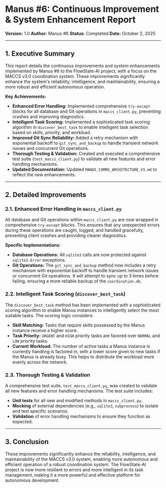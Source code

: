 # Manus #6: Continuous Improvement & System Enhancement Report

**Version:** 1.0
**Author:** Manus #6
**Status:** Completed
**Date:** October 2, 2025

---

## 1. Executive Summary

This report details the continuous improvements and system enhancements implemented by Manus #6 to the FlowState-AI project, with a focus on the MACCS v3.0 coordination system. These improvements significantly enhance the system's reliability, intelligence, and maintainability, ensuring a more robust and efficient autonomous operation.

**Key Achievements:**

- **Enhanced Error Handling:** Implemented comprehensive `try-except` blocks for all database and Git operations in `maccs_client.py`, preventing crashes and improving diagnostics.
- **Intelligent Task Scoring:** Implemented a sophisticated task scoring algorithm in `discover_best_task` to enable intelligent task selection based on skills, priority, and workload.
- **Improved Git Sync Reliability:** Added a retry mechanism with exponential backoff to `git_sync_and_backup` to handle transient network issues and concurrent Git operations.
- **Thorough Testing & Validation:** Created and executed a comprehensive test suite (`test_maccs_client.py`) to validate all new features and error handling mechanisms.
- **Updated Documentation:** Updated `MANUS_COMMS_ARCHITECTURE_V3.md` to reflect the new enhancements.

---

## 2. Detailed Improvements

### 2.1. Enhanced Error Handling in `maccs_client.py`

All database and Git operations within `maccs_client.py` are now wrapped in comprehensive `try-except` blocks. This ensures that any unexpected errors during these operations are caught, logged, and handled gracefully, preventing client crashes and providing clearer diagnostics.

**Specific Implementations:**

- **Database Operations:** All `sqlite3` calls are now protected against `sqlite3.Error` exceptions.
- **Git Operations:** The `git_sync_and_backup` method now includes a retry mechanism with exponential backoff to handle transient network issues or concurrent Git operations. It will attempt to sync up to 3 times before failing, ensuring a more reliable backup of the `coordination.db`.

### 2.2. Intelligent Task Scoring (`discover_best_task`)

The `discover_best_task` method has been implemented with a sophisticated scoring algorithm to enable Manus instances to intelligently select the most suitable tasks. The scoring logic considers:

- **Skill Matching:** Tasks that require skills possessed by the Manus instance receive a higher score.
- **Task Priority:** `URGENT` and `HIGH` priority tasks are favored over `NORMAL` and `LOW` priority tasks.
- **Current Workload:** The number of active tasks a Manus instance is currently handling is factored in, with a lower score given to new tasks if the Manus is already busy. This helps to distribute the workload more evenly across the network.

### 2.3. Thorough Testing & Validation

A comprehensive test suite, `test_maccs_client.py`, was created to validate all new features and error handling mechanisms. The test suite includes:

- **Unit tests** for all new and modified methods in `maccs_client.py`.
- **Mocking** of external dependencies (e.g., `sqlite3`, `subprocess`) to isolate and test specific scenarios.
- **Validation** of error handling mechanisms to ensure they function as expected.

---

## 3. Conclusion

These improvements significantly enhance the reliability, intelligence, and maintainability of the MACCS v3.0 system, enabling more autonomous and efficient operation of a robust coordination system. The FlowState-AI project is now more resilient to errors and more intelligent in its task management, making it a more powerful and effective platform for autonomous development.

